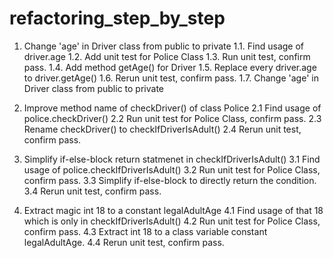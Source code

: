 # refactoring_step_by_step
1. Change 'age' in Driver class from public to private
	1.1. Find usage of driver.age
	1.2. Add unit test for Police Class
	1.3. Run unit test, confirm pass.
	1.4. Add method getAge() for Driver
	1.5. Replace every driver.age to driver.getAge()
	1.6. Rerun unit test, confirm pass.
	1.7. Change 'age' in Driver class from public to private

2. Improve method name of checkDriver() of class Police
	2.1 Find usage of police.checkDriver()
	2.2 Run unit test for Police Class, confirm pass.
	2.3 Rename checkDriver() to checkIfDriverIsAdult()
	2.4 Rerun unit test, confirm pass.

3. Simplify if-else-block return statmenet in checkIfDriverIsAdult()
	3.1 Find usage of police.checkIfDriverIsAdult()
	3.2 Run unit test for Police Class, confirm pass.
	3.3 Simplify if-else-block to directly return the condition.
	3.4 Rerun unit test, confirm pass.
	
4. Extract magic int 18 to a constant legalAdultAge
	4.1 Find usage of that 18 which is only in checkIfDriverIsAdult()
	4.2 Run unit test for Police Class, confirm pass.
	4.3 Extract int 18 to a class variable constant legalAdultAge.
	4.4 Rerun unit test, confirm pass.
	